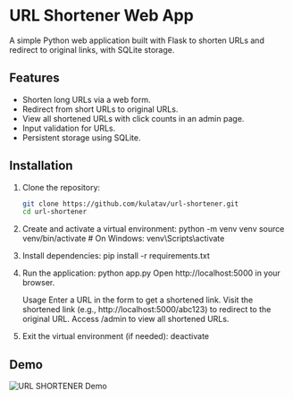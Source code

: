 # URL Shortener Web App

A simple Python web application built with Flask to shorten URLs and redirect to original links, with SQLite storage.

## Features
- Shorten long URLs via a web form.
- Redirect from short URLs to original URLs.
- View all shortened URLs with click counts in an admin page.
- Input validation for URLs.
- Persistent storage using SQLite.

## Installation
1. Clone the repository:
   ```bash
   git clone https://github.com/kulatav/url-shortener.git
   cd url-shortener

2. Create and activate a virtual environment:
    python -m venv venv
    source venv/bin/activate  # On Windows: venv\Scripts\activate

3. Install dependencies:
    pip install -r requirements.txt
    
4. Run the application:
    python app.py
    Open http://localhost:5000 in your browser.

    Usage
        Enter a URL in the form to get a shortened link.
        Visit the shortened link (e.g., http://localhost:5000/abc123) to redirect to the original URL.
        Access /admin to view all shortened URLs.

5. Exit the virtual environment (if needed):
    deactivate

## Demo
![URL SHORTENER Demo](url-shortener-demo.gif)